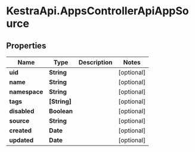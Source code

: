 # KestraApi.AppsControllerApiAppSource

## Properties

Name | Type | Description | Notes
------------ | ------------- | ------------- | -------------
**uid** | **String** |  | [optional] 
**name** | **String** |  | [optional] 
**namespace** | **String** |  | [optional] 
**tags** | **[String]** |  | [optional] 
**disabled** | **Boolean** |  | [optional] 
**source** | **String** |  | [optional] 
**created** | **Date** |  | [optional] 
**updated** | **Date** |  | [optional] 



